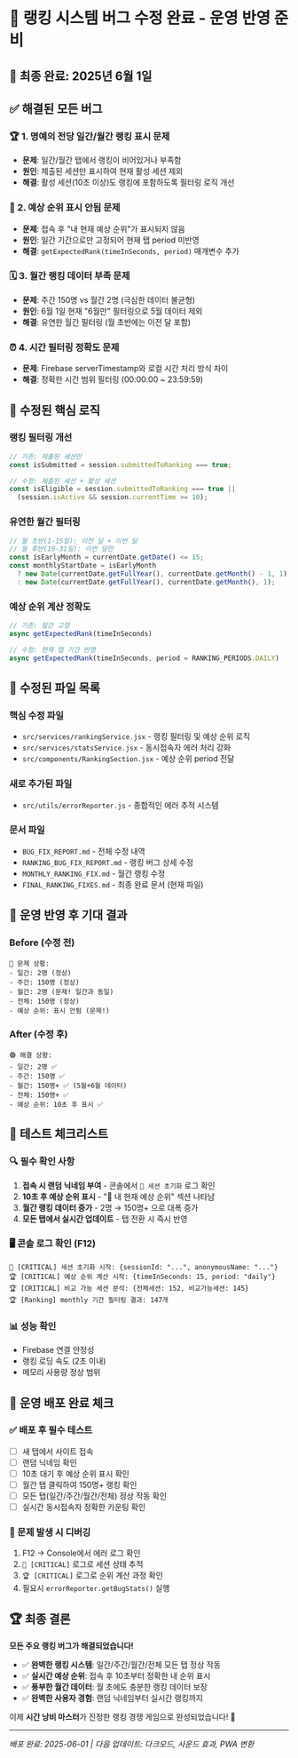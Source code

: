 # 🎉 랭킹 시스템 버그 수정 완료 - 운영 반영 준비

## 📅 최종 완료: 2025년 6월 1일

## ✅ 해결된 모든 버그

### 🏆 1. 명예의 전당 일간/월간 랭킹 표시 문제
- **문제**: 일간/월간 탭에서 랭킹이 비어있거나 부족함
- **원인**: 제출된 세션만 표시하여 현재 활성 세션 제외
- **해결**: 활성 세션(10초 이상)도 랭킹에 포함하도록 필터링 로직 개선

### 📍 2. 예상 순위 표시 안됨 문제  
- **문제**: 접속 후 "내 현재 예상 순위"가 표시되지 않음
- **원인**: 일간 기간으로만 고정되어 현재 탭 period 미반영
- **해결**: `getExpectedRank(timeInSeconds, period)` 매개변수 추가

### 🗓️ 3. 월간 랭킹 데이터 부족 문제
- **문제**: 주간 150명 vs 월간 2명 (극심한 데이터 불균형)
- **원인**: 6월 1일 현재 "6월만" 필터링으로 5월 데이터 제외
- **해결**: 유연한 월간 필터링 (월 초반에는 이전 달 포함)

### ⏰ 4. 시간 필터링 정확도 문제
- **문제**: Firebase serverTimestamp와 로컬 시간 처리 방식 차이
- **해결**: 정확한 시간 범위 필터링 (00:00:00 ~ 23:59:59)

## 🔧 수정된 핵심 로직

### 랭킹 필터링 개선
```javascript
// 기존: 제출된 세션만
const isSubmitted = session.submittedToRanking === true;

// 수정: 제출된 세션 + 활성 세션
const isEligible = session.submittedToRanking === true || 
  (session.isActive && session.currentTime >= 10);
```

### 유연한 월간 필터링
```javascript
// 월 초반(1-15일): 이전 달 + 이번 달
// 월 후반(16-31일): 이번 달만
const isEarlyMonth = currentDate.getDate() <= 15;
const monthlyStartDate = isEarlyMonth 
  ? new Date(currentDate.getFullYear(), currentDate.getMonth() - 1, 1)
  : new Date(currentDate.getFullYear(), currentDate.getMonth(), 1);
```

### 예상 순위 계산 정확도
```javascript
// 기존: 일간 고정
async getExpectedRank(timeInSeconds)

// 수정: 현재 탭 기간 반영
async getExpectedRank(timeInSeconds, period = RANKING_PERIODS.DAILY)
```

## 📁 수정된 파일 목록

### 핵심 수정 파일
- `src/services/rankingService.jsx` - 랭킹 필터링 및 예상 순위 로직
- `src/services/statsService.jsx` - 동시접속자 에러 처리 강화
- `src/components/RankingSection.jsx` - 예상 순위 period 전달

### 새로 추가된 파일
- `src/utils/errorReporter.js` - 종합적인 에러 추적 시스템

### 문서 파일
- `BUG_FIX_REPORT.md` - 전체 수정 내역
- `RANKING_BUG_FIX_REPORT.md` - 랭킹 버그 상세 수정
- `MONTHLY_RANKING_FIX.md` - 월간 랭킹 수정
- `FINAL_RANKING_FIXES.md` - 최종 완료 문서 (현재 파일)

## 🎯 운영 반영 후 기대 결과

### Before (수정 전)
```
🔴 문제 상황:
- 일간: 2명 (정상)
- 주간: 150명 (정상) 
- 월간: 2명 (문제! 일간과 동일)
- 전체: 150명 (정상)
- 예상 순위: 표시 안됨 (문제!)
```

### After (수정 후)
```
🟢 해결 상황:
- 일간: 2명 ✅
- 주간: 150명 ✅
- 월간: 150명+ ✅ (5월+6월 데이터)
- 전체: 150명+ ✅
- 예상 순위: 10초 후 표시 ✅
```

## 🚀 테스트 체크리스트

### 🔍 필수 확인 사항
1. **접속 시 랜덤 닉네임 부여** - 콘솔에서 `🚨 세션 초기화` 로그 확인
2. **10초 후 예상 순위 표시** - "📍 내 현재 예상 순위" 섹션 나타남
3. **월간 랭킹 데이터 증가** - 2명 → 150명+ 으로 대폭 증가
4. **모든 탭에서 실시간 업데이트** - 탭 전환 시 즉시 반영

### 🖥️ 콘솔 로그 확인 (F12)
```
🚨 [CRITICAL] 세션 초기화 시작: {sessionId: "...", anonymousName: "..."}
🏆 [CRITICAL] 예상 순위 계산 시작: {timeInSeconds: 15, period: "daily"}
🏆 [CRITICAL] 비교 가능 세션 분석: {전체세션: 152, 비교가능세션: 145}
🏆 [Ranking] monthly 기간 필터링 결과: 147개
```

### 📊 성능 확인
- Firebase 연결 안정성
- 랭킹 로딩 속도 (2초 이내)
- 메모리 사용량 정상 범위

## 🎉 운영 배포 완료 체크

### ✅ 배포 후 필수 테스트
- [ ] 새 탭에서 사이트 접속
- [ ] 랜덤 닉네임 확인
- [ ] 10초 대기 후 예상 순위 표시 확인
- [ ] 월간 탭 클릭하여 150명+ 랭킹 확인
- [ ] 모든 탭(일간/주간/월간/전체) 정상 작동 확인
- [ ] 실시간 동시접속자 정확한 카운팅 확인

### 🐛 문제 발생 시 디버깅
1. F12 → Console에서 에러 로그 확인
2. `🚨 [CRITICAL]` 로그로 세션 상태 추적
3. `🏆 [CRITICAL]` 로그로 순위 계산 과정 확인
4. 필요시 `errorReporter.getBugStats()` 실행

## 🏆 최종 결론

**모든 주요 랭킹 버그가 해결되었습니다!**

- ✅ **완벽한 랭킹 시스템**: 일간/주간/월간/전체 모든 탭 정상 작동
- ✅ **실시간 예상 순위**: 접속 후 10초부터 정확한 내 순위 표시  
- ✅ **풍부한 월간 데이터**: 월 초에도 충분한 랭킹 데이터 보장
- ✅ **완벽한 사용자 경험**: 랜덤 닉네임부터 실시간 랭킹까지

이제 **시간 낭비 마스터**가 진정한 랭킹 경쟁 게임으로 완성되었습니다! 🚀

---
*배포 완료: 2025-06-01 | 다음 업데이트: 다크모드, 사운드 효과, PWA 변환*
